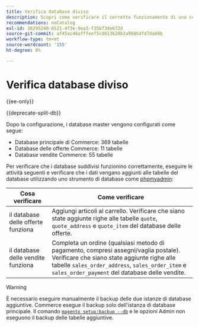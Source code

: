 ```yaml
---
title: Verifica database diviso
description: Scopri come verificare il corretto funzionamento di una configurazione di database diviso Commerce.
recommendations: noCatalog
exl-id: 36295240-6521-4f3e-9ea3-f35b73de672d
source-git-commit: af45ac46afffeef5cd613628b2a98864fd7da69b
workflow-type: tm+mt
source-wordcount: '155'
ht-degree: 0%

---
```


# Verifica database diviso

{{ee-only}}

{{deprecate-split-db}}

Dopo la configurazione, i database master vengono configurati come segue:

- Database principale di Commerce: 369 tabelle
- Database delle offerte Commerce: 11 tabelle
- Database vendite Commerce: 55 tabelle

Per verificare che i database suddivisi funzionino correttamente, eseguire le attività seguenti e verificare che i dati vengano aggiunti alle tabelle del database utilizzando uno strumento di database come [phpmyadmin](../../installation/prerequisites/optional-software.md#phpmyadmin):

| Cosa verificare | Come verificare |
| -------------- | ------------- |
| il database delle offerte funziona | Aggiungi articoli al carrello. Verificare che siano state aggiunte righe alle tabelle `quote`, `quote_address` e `quote_item` del database delle offerte. |
| il database delle vendite funziona | Completa un ordine (qualsiasi metodo di pagamento, compresi assegni/vaglia postale). Verificare che siano state aggiunte righe alle tabelle `sales_order_address`, `sales_order_item` e `sales_order_payment` del database delle vendite. |

>[!WARNING]
>
>È necessario eseguire manualmente il backup delle due istanze di database aggiuntive. Commerce esegue il backup solo dell&#39;istanza di database principale. Il comando [`magento setup:backup --db`](../../installation/tutorials/backup.md) e le opzioni Admin non eseguono il backup delle tabelle aggiuntive.
